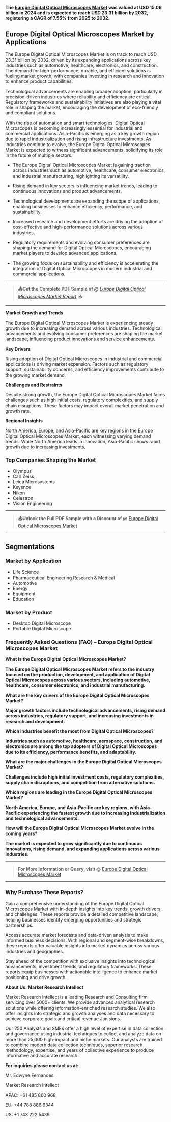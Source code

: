 <p><strong>The <a href="https://www.marketresearchintellect.com/download-sample/?rid=585002&amp;utm_source=Pulse-April-Europe&amp;utm_medium=852">Europe Digital Optical Microscopes Market</a> was valued at USD 15.06 billion in 2024 and is expected to reach USD 23.31 billion by 2032, registering a CAGR of 7.55% from 2025 to 2032.</strong></p><h2>Europe Digital Optical Microscopes Market by Applications&nbsp;</h2><p><p>The Europe Digital Optical Microscopes Market is on track to reach USD 23.31 billion by 2032, driven by its expanding applications across key industries such as automotive, healthcare, electronics, and construction. The demand for high-performance, durable, and efficient solutions is fueling market growth, with companies investing in research and innovation to enhance product capabilities.</p><p>Technological advancements are enabling broader adoption, particularly in precision-driven industries where reliability and efficiency are critical. Regulatory frameworks and sustainability initiatives are also playing a vital role in shaping the market, encouraging the development of eco-friendly and compliant solutions.</p><p>With the rise of automation and smart technologies, Digital Optical Microscopes is becoming increasingly essential for industrial and commercial applications. Asia-Pacific is emerging as a key growth region due to rapid industrialization and rising infrastructure investments. As industries continue to evolve, the Europe Digital Optical Microscopes Market is expected to witness significant advancements, solidifying its role in the future of multiple sectors.</p></p><ul><li><p>The Europe Digital Optical Microscopes Market is gaining traction across industries such as automotive, healthcare, consumer electronics, and industrial manufacturing, highlighting its versatility.</p></li><li><p>Rising demand in key sectors is influencing market trends, leading to continuous innovations and product advancements.</p></li><li><p>Technological developments are expanding the scope of applications, enabling businesses to enhance efficiency, performance, and sustainability.</p></li><li><p>Increased research and development efforts are driving the adoption of cost-effective and high-performance solutions across various industries.</p></li><li><p>Regulatory requirements and evolving consumer preferences are shaping the demand for Digital Optical Microscopes, encouraging market players to develop advanced applications.</p></li><li><p>The growing focus on sustainability and efficiency is accelerating the integration of Digital Optical Microscopes in modern industrial and commercial applications.</p></li></ul><hr /><blockquote><p><strong><span class="font-[700]">📥Get the Complete PDF Sample of @ </span></strong><em><span class="font-[700]"><a href="https://www.marketresearchintellect.com/download-sample/?rid=585002&amp;utm_source=Pulse-April-Europe&amp;utm_medium=852" target="_blank" data-tracking-control-name="article-ssr-frontend-pulse_little-text-block" data-tracking-will-navigate="" data-test-link="">Europe Digital Optical Microscopes Market Report</a>&nbsp;📥</span></em></p></blockquote><hr /><p class="" data-start="77" data-end="360"><strong data-start="77" data-end="105">Market Growth and Trends</strong></p><p class="" data-start="77" data-end="360">The Europe Digital Optical Microscopes Market is experiencing steady growth due to increasing demand across various industries. Technological advancements and evolving consumer preferences are shaping the market landscape, influencing product innovations and service enhancements.</p><p class="" data-start="362" data-end="606"><strong data-start="362" data-end="377">Key Drivers</strong></p><p class="" data-start="362" data-end="606">Rising adoption of Digital Optical Microscopes in industrial and commercial applications is driving market expansion. Factors such as regulatory support, sustainability concerns, and efficiency improvements contribute to the growing market demand.</p><p class="" data-start="608" data-end="849"><strong data-start="608" data-end="637">Challenges and Restraints</strong></p><p class="" data-start="608" data-end="849">Despite strong growth, the Europe Digital Optical Microscopes Market faces challenges such as high initial costs, regulatory complexities, and supply chain disruptions. These factors may impact overall market penetration and growth rate.</p><p class="" data-start="851" data-end="1095"><strong data-start="851" data-end="872">Regional Insights</strong></p><p class="" data-start="851" data-end="1095">North America, Europe, and Asia-Pacific are key regions in the Europe Digital Optical Microscopes Market, each witnessing varying demand trends. While North America leads in innovation, Asia-Pacific shows rapid growth due to increasing investments.</p><p><h3>Top Companies Shaping the  Market </h3><ul><li>Olympus</li><li>Carl Zeiss</li><li>Leica Microsystems</li><li>Keyence</li><li>Nikon</li><li>Celestron</li><li>Vision Engineering</li></ul></p><hr /><blockquote><p><strong>📥Unlock the Full PDF Sample with a Discount of @</strong> <a href="https://www.marketresearchintellect.com/ask-for-discount/?rid=585002&amp;utm_source=Pulse-April-Europe&amp;utm_medium=852">Europe Digital Optical Microscopes Market</a></p></blockquote><hr /><p><h2>Segmentations</h2><h3> Market by Application</h3><ul><li>Life Science</li><li>Pharmaceutical Engineering Research & Medical</li><li>Automotive</li><li>Energy</li><li>Equipment</li><li>Education</li></ul><h3> Market by Product</h3><ul><li>Desktop Digital Microscope</li><li>Portable Digital Microscope</li></ul></p><h3><strong>Frequently Asked Questions (FAQ) &ndash; Europe Digital Optical Microscopes Market</strong></h3><p><strong>What is the Europe Digital Optical Microscopes Market?</strong></p><p><strong>The Europe Digital Optical Microscopes Market refers to the industry focused on the production, development, and application of Digital Optical Microscopes across various sectors, including automotive, healthcare, consumer electronics, and industrial manufacturing.</strong></p><p><strong>What are the key drivers of the Europe Digital Optical Microscopes Market?</strong></p><p><strong>Major growth factors include technological advancements, rising demand across industries, regulatory support, and increasing investments in research and development.</strong></p><p><strong>Which industries benefit the most from Digital Optical Microscopes?</strong></p><p><strong>Industries such as automotive, healthcare, aerospace, construction, and electronics are among the top adopters of Digital Optical Microscopes due to its efficiency, performance benefits, and adaptability.</strong></p><p><strong>What are the major challenges in the Europe Digital Optical Microscopes Market?</strong></p><p><strong>Challenges include high initial investment costs, regulatory complexities, supply chain disruptions, and competition from alternative solutions.</strong></p><p><strong>Which regions are leading in the Europe Digital Optical Microscopes Market?</strong></p><p><strong>North America, Europe, and Asia-Pacific are key regions, with Asia-Pacific experiencing the fastest growth due to increasing industrialization and technological advancements.</strong></p><p><strong>How will the Europe Digital Optical Microscopes Market evolve in the coming years?</strong></p><p><strong>The market is expected to grow significantly due to continuous innovations, rising demand, and expanding applications across various industries.</strong></p><hr /><blockquote><p><span class="font-[700]"><strong>For More Information or Query, visit&nbsp;@</strong>&nbsp;</span><span class="font-[700]"><a href="https://www.marketresearchintellect.com/product/digital-optical-microscopes-market/?utm_source=Linkedin&utm_medium=852" target="_blank" data-tracking-control-name="article-ssr-frontend-pulse_little-text-block" data-tracking-will-navigate="" data-test-link="">Europe Digital Optical Microscopes Market</a></span></p></blockquote><hr /><h3><strong data-start="0" data-end="31">Why Purchase These Reports?</strong></h3><p class="" data-start="35" data-end="297">Gain a comprehensive understanding of the Europe Digital Optical Microscopes Market with in-depth insights into key trends, growth drivers, and challenges. These reports provide a detailed competitive landscape, helping businesses identify emerging opportunities and strategic partnerships.</p><p class="" data-start="299" data-end="540">Access accurate market forecasts and data-driven analysis to make informed business decisions. With regional and segment-wise breakdowns, these reports offer valuable insights into market dynamics across various industries and geographies.</p><p class="" data-start="542" data-end="784">Stay ahead of the competition with exclusive insights into technological advancements, investment trends, and regulatory frameworks. These reports equip businesses with actionable intelligence to enhance market positioning and drive growth.</p><p><strong><span class="font-[700]">About Us: Market Research Intellect</span></strong></p><p><span class="">Market Research Intellect is a leading Research and Consulting firm servicing over 5000+ clients. We provide advanced analytical research solutions while offering information-enriched research studies.&nbsp;</span>We also offer insights into strategic and growth analyses and data necessary to achieve corporate goals and critical revenue Janisions.</p><p><span class="">Our 250 Analysts and SMEs offer a high level of expertise in data collection and governance using industrial techniques to collect and analyze data on more than 25,000 high-impact and niche markets. Our analysts are trained to combine modern data collection techniques, superior research methodology, expertise, and years of collective experience to produce informative and accurate research.</span></p><p><strong>For inquiries please contact us at:</strong></p><p>Mr. Edwyne Fernandes</p><p>Market Research Intellect</p><p>APAC: +61 485 860 968</p><p>EU: +44 788 886 6344</p><p>US: +1 743 222 5439</p>